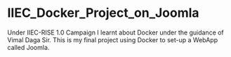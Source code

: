 # IIEC_Docker_Project_on_Joomla
Under IIEC-RISE 1.0 Campaign I learnt about Docker under the guidance of Vimal Daga Sir. This is my final project using Docker to set-up a WebApp called Joomla.
